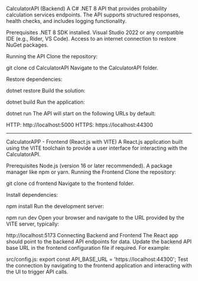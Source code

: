 CalculatorAPI (Backend)
A C# .NET 8 API that provides probability calculation services endpoints. The API supports structured responses, health checks, and includes logging functionality.

Prerequisites
.NET 8 SDK installed.
Visual Studio 2022 or any compatible IDE (e.g., Rider, VS Code).
Access to an internet connection to restore NuGet packages.

Running the API
Clone the repository:

git clone <repository-url>
cd CalculatorAPI
Navigate to the CalculatorAPI folder.

Restore dependencies:

dotnet restore
Build the solution:

dotnet build
Run the application:

dotnet run
The API will start on the following URLs by default:

HTTP: http://localhost:5000
HTTPS: https://localhost:44300

-----------------------------------------------------------------------------------------------------------------------------------------------------------------------------------------------

CalculatorAPP - Frontend (React.js with VITE)
A React.js application built using the VITE toolchain to provide a user interface for interacting with the CalculatorAPI.

Prerequisites
Node.js (version 16 or later recommended).
A package manager like npm or yarn.
Running the Frontend
Clone the repository:

git clone <repository-url>
cd frontend
Navigate to the frontend folder.

Install dependencies:

npm install
Run the development server:

npm run dev
Open your browser and navigate to the URL provided by the VITE server, typically:

http://localhost:5173
Connecting Backend and Frontend
The React app should point to the backend API endpoints for data. Update the backend API base URL in the frontend configuration file if required. For example:

src/config.js:
export const API_BASE_URL = 'https://localhost:44300';
Test the connection by navigating to the frontend application and interacting with the UI to trigger API calls.
